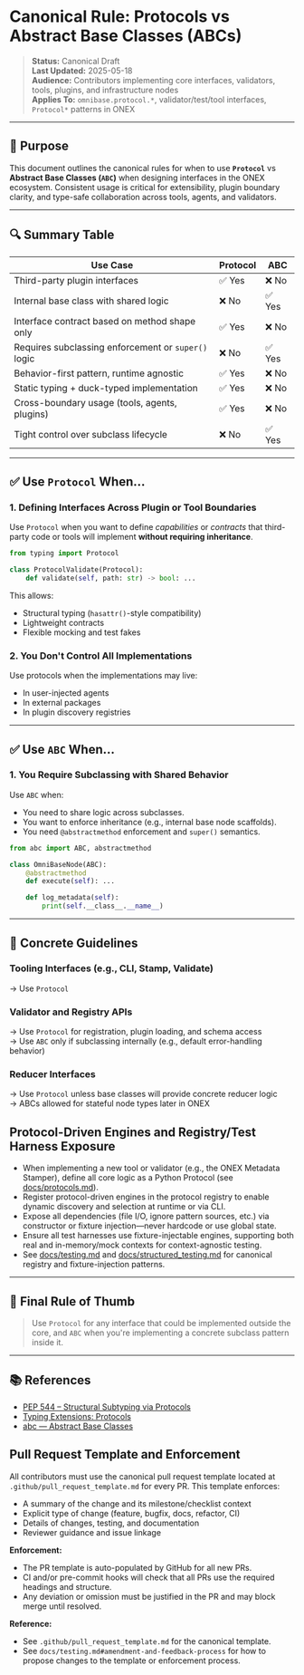 # Canonical Rule: Protocols vs Abstract Base Classes (ABCs)

> **Status:** Canonical Draft  
> **Last Updated:** 2025-05-18  
> **Audience:** Contributors implementing core interfaces, validators, tools, plugins, and infrastructure nodes  
> **Applies To:** `omnibase.protocol.*`, validator/test/tool interfaces, `Protocol*` patterns in ONEX

---

## 🧭 Purpose

This document outlines the canonical rules for when to use **`Protocol`** vs **Abstract Base Classes (`ABC`)** when designing interfaces in the ONEX ecosystem. Consistent usage is critical for extensibility, plugin boundary clarity, and type-safe collaboration across tools, agents, and validators.

---

## 🔍 Summary Table

| Use Case | Protocol | ABC |
|----------|----------|-----|
| Third-party plugin interfaces | ✅ Yes | ❌ No |
| Internal base class with shared logic | ❌ No | ✅ Yes |
| Interface contract based on method shape only | ✅ Yes | ❌ No |
| Requires subclassing enforcement or `super()` logic | ❌ No | ✅ Yes |
| Behavior-first pattern, runtime agnostic | ✅ Yes | ❌ No |
| Static typing + duck-typed implementation | ✅ Yes | ❌ No |
| Cross-boundary usage (tools, agents, plugins) | ✅ Yes | ❌ No |
| Tight control over subclass lifecycle | ❌ No | ✅ Yes |

---

## ✅ Use `Protocol` When…

### 1. Defining Interfaces Across Plugin or Tool Boundaries

Use `Protocol` when you want to define *capabilities* or *contracts* that third-party code or tools will implement **without requiring inheritance**.

```python
from typing import Protocol

class ProtocolValidate(Protocol):
    def validate(self, path: str) -> bool: ...
```

This allows:
- Structural typing (`hasattr()`-style compatibility)
- Lightweight contracts
- Flexible mocking and test fakes

### 2. You Don't Control All Implementations

Use protocols when the implementations may live:
- In user-injected agents
- In external packages
- In plugin discovery registries

---

## ✅ Use `ABC` When…

### 1. You Require Subclassing with Shared Behavior

Use `ABC` when:
- You need to share logic across subclasses.
- You want to enforce inheritance (e.g., internal base node scaffolds).
- You need `@abstractmethod` enforcement and `super()` semantics.

```python
from abc import ABC, abstractmethod

class OmniBaseNode(ABC):
    @abstractmethod
    def execute(self): ...

    def log_metadata(self):
        print(self.__class__.__name__)
```

---

## 👷 Concrete Guidelines

### Tooling Interfaces (e.g., CLI, Stamp, Validate)
→ Use `Protocol`

### Validator and Registry APIs
→ Use `Protocol` for registration, plugin loading, and schema access  
→ Use `ABC` only if subclassing internally (e.g., default error-handling behavior)

### Reducer Interfaces
→ Use `Protocol` unless base classes will provide concrete reducer logic  
→ ABCs allowed for stateful node types later in ONEX

## Protocol-Driven Engines and Registry/Test Harness Exposure

- When implementing a new tool or validator (e.g., the ONEX Metadata Stamper), define all core logic as a Python Protocol (see [docs/protocols.md](./protocols.md)).
- Register protocol-driven engines in the protocol registry to enable dynamic discovery and selection at runtime or via CLI.
- Expose all dependencies (file I/O, ignore pattern sources, etc.) via constructor or fixture injection—never hardcode or use global state.
- Ensure all test harnesses use fixture-injectable engines, supporting both real and in-memory/mock contexts for context-agnostic testing.
- See [docs/testing.md](./testing.md) and [docs/structured_testing.md](./structured_testing.md) for canonical registry and fixture-injection patterns.

---

## 📌 Final Rule of Thumb

> Use `Protocol` for any interface that could be implemented outside the core, and `ABC` when you're implementing a concrete subclass pattern inside it.

---

## 📚 References

- [PEP 544 – Structural Subtyping via Protocols](https://peps.python.org/pep-0544/)
- [Typing Extensions: Protocols](https://typing.readthedocs.io/en/latest/source/protocol.html)
- [abc — Abstract Base Classes](https://docs.python.org/3/library/abc.html)

## Pull Request Template and Enforcement

All contributors must use the canonical pull request template located at `.github/pull_request_template.md` for every PR. This template enforces:
- A summary of the change and its milestone/checklist context
- Explicit type of change (feature, bugfix, docs, refactor, CI)
- Details of changes, testing, and documentation
- Reviewer guidance and issue linkage

**Enforcement:**
- The PR template is auto-populated by GitHub for all new PRs.
- CI and/or pre-commit hooks will check that all PRs use the required headings and structure.
- Any deviation or omission must be justified in the PR and may block merge until resolved.

**Reference:**
- See `.github/pull_request_template.md` for the canonical template.
- See `docs/testing.md#amendment-and-feedback-process` for how to propose changes to the template or enforcement process. 